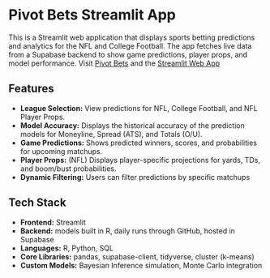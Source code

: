 # Pivot Bets Streamlit App
This is a Streamlit web application that displays sports betting predictions and analytics for the NFL and College Football. The app fetches live data from a Supabase backend to show game predictions, player props, and model performance. Visit [Pivot Bets](https://www.pivotbets.com) and the [Streamlit Web App](https://pivotbets.streamlit.app)

## Features
- **League Selection:** View predictions for NFL, College Football, and NFL Player Props.
- **Model Accuracy:** Displays the historical accuracy of the prediction models for Moneyline, Spread (ATS), and Totals (O/U).
- **Game Predictions:** Shows predicted winners, scores, and probabilities for upcoming matchups.
- **Player Props:** (NFL) Displays player-specific projections for yards, TDs, and boom/bust probabilities.
- **Dynamic Filtering:** Users can filter predictions by specific matchups

## Tech Stack
- **Frontend:** Streamlit
- **Backend:** models built in R, daily runs through GitHub, hosted in Supabase
- **Languages:** R, Python, SQL
- **Core Libraries:** pandas, supabase-client, tidyverse, cluster (k-means)
- **Custom Models:** Bayesian Inference simulation, Monte Carlo integration

